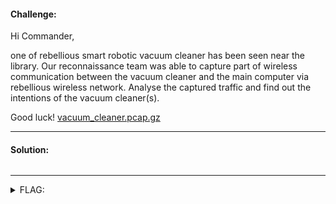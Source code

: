#### Challenge:

Hi Commander,

one of rebellious smart robotic vacuum cleaner has been seen near the library. Our reconnaissance team was able to capture part of wireless communication between the vacuum cleaner and the main computer via rebellious wireless network. Analyse the captured traffic and find out the intentions of the vacuum cleaner(s).

Good luck! [vacuum_cleaner.pcap.gz](./vacuum_cleaner.pcap.gz ":ignore")

---

#### Solution:

```bash

```

---

<details><summary>FLAG:</summary>

```

```

</details>

